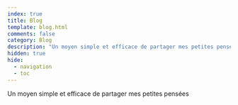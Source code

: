 ```yaml
---
index: true
title: Blog
template: blog.html
comments: false
category: Blog
description: "Un moyen simple et efficace de partager mes petites pensées"
hidden: true
hide:
  - navigation
  - toc
---
```


Un moyen simple et efficace de partager mes petites pensées